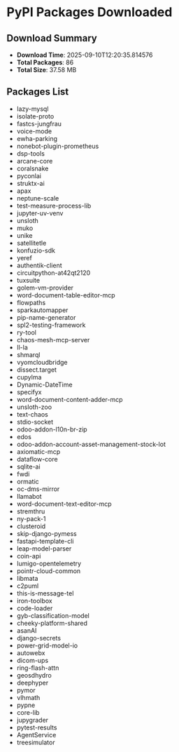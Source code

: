 # PyPI Packages Downloaded

## Download Summary
- **Download Time**: 2025-09-10T12:20:35.814576
- **Total Packages**: 86
- **Total Size**: 37.58 MB

## Packages List
- lazy-mysql
- isolate-proto
- fastcs-jungfrau
- voice-mode
- ewha-parking
- nonebot-plugin-prometheus
- dsp-tools
- arcane-core
- coralsnake
- pyconlai
- struktx-ai
- apax
- neptune-scale
- test-measure-process-lib
- jupyter-uv-venv
- unsloth
- muko
- unike
- satellitetle
- konfuzio-sdk
- yeref
- authentik-client
- circuitpython-at42qt2120
- tuxsuite
- golem-vm-provider
- word-document-table-editor-mcp
- flowpaths
- sparkautomapper
- pip-name-generator
- spl2-testing-framework
- ry-tool
- chaos-mesh-mcp-server
- ll-la
- shmarql
- vyomcloudbridge
- dissect.target
- cupylma
- Dynamic-DateTime
- specifyx
- word-document-content-adder-mcp
- unsloth-zoo
- text-chaos
- stdio-socket
- odoo-addon-l10n-br-zip
- edos
- odoo-addon-account-asset-management-stock-lot
- axiomatic-mcp
- dataflow-core
- sqlite-ai
- fwdi
- ormatic
- oc-dms-mirror
- llamabot
- word-document-text-editor-mcp
- stremthru
- ny-pack-1
- clusteroid
- skip-django-pymess
- fastapi-template-cli
- leap-model-parser
- coin-api
- lumigo-opentelemetry
- pointr-cloud-common
- libmata
- c2puml
- this-is-message-tel
- iron-toolbox
- code-loader
- gyb-classification-model
- cheeky-platform-shared
- asanAI
- django-secrets
- power-grid-model-io
- autowebx
- dicom-ups
- ring-flash-attn
- geosdhydro
- deephyper
- pymor
- vlhmath
- pypne
- core-lib
- jupygrader
- pytest-results
- AgentService
- treesimulator
